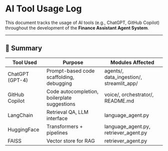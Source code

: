 # AI Tool Usage Log

This document tracks the usage of AI tools (e.g., ChatGPT, GitHub Copilot) throughout the development of the **Finance Assistant Agent System**.

---

## 📌 Summary

| Tool Used        | Purpose                                      | Modules Affected                    |
|------------------|----------------------------------------------|-------------------------------------|
| ChatGPT (GPT-4)  | Prompt-based code scaffolding, debugging     | agents/, data_ingestion/, streamlit_app/ |
| GitHub Copilot   | Code autocompletion, boilerplate suggestions | voice/, orchestrator/, README.md    |
| LangChain        | Retrieval QA, LLM interface                  | language_agent.py                   |
| HuggingFace      | Transformers + pipelines                     | language_agent.py, retriever_agent.py |
| FAISS            | Vector store for RAG                         | retriever_agent.py                  |
